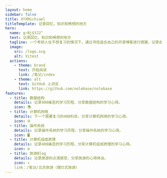 ```yaml
---
layout: home
sidebar: false
title: XYXMichiael
titleTemplate: 记录回忆，知识和畅想的地方
hero:
  name: g~Nj$3J2^
  text: 记录回忆，知识和畅想的地方
  tagline: 一个考研人在不想复习的情况下，通过寻找适合自己的开源博客进行搭建，记录自己的学习历程。【寻找了两个有缘人一起创建属于自己的Blog】
  image:
    src: /logo.svg
    alt: Vitest
  actions:
    - theme: brand
      text: 开始阅读
      link: /笔记/index
    - theme: alt
      text: GitHub 上浏览
      link: https://github.com/nolebase/nolebase
features:
  - title: 数据结构
    details: 记录408痛苦的学习历程，分享数据结构的学习心得。
    icon: 📚
  - title: 计算机网络
    details: 下一个需要复习的408科目，分享计算机网络的学习心得。
    icon: 🌐
  - title: 操作系统
    details: 记录操作系统的学习历程，分享操作系统的学习心得。
    icon: 🖥️
  - title: 计算机组成原理
    details: 记录408痛苦的学习历程，分享计算机组成原理的学习心得。
    icon: ⚙️
  - title: 旅游Blog
    details: 记录旅游的点滴感受，分享旅游的心得体会。
    icon: ✈️
    link：/笔记/北京旅游（摆烂式旅游）
---
```


<HomePage />
